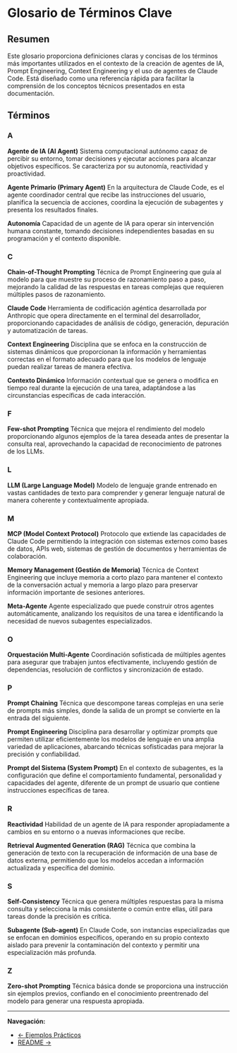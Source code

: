 # Glosario de Términos Clave

## Resumen

Este glosario proporciona definiciones claras y concisas de los términos más importantes utilizados en el contexto de la creación de agentes de IA, Prompt Engineering, Context Engineering y el uso de agentes de Claude Code. Está diseñado como una referencia rápida para facilitar la comprensión de los conceptos técnicos presentados en esta documentación.

## Términos

### A

**Agente de IA (AI Agent)**
Sistema computacional autónomo capaz de percibir su entorno, tomar decisiones y ejecutar acciones para alcanzar objetivos específicos. Se caracteriza por su autonomía, reactividad y proactividad.

**Agente Primario (Primary Agent)**
En la arquitectura de Claude Code, es el agente coordinador central que recibe las instrucciones del usuario, planifica la secuencia de acciones, coordina la ejecución de subagentes y presenta los resultados finales.

**Autonomía**
Capacidad de un agente de IA para operar sin intervención humana constante, tomando decisiones independientes basadas en su programación y el contexto disponible.

### C

**Chain-of-Thought Prompting**
Técnica de Prompt Engineering que guía al modelo para que muestre su proceso de razonamiento paso a paso, mejorando la calidad de las respuestas en tareas complejas que requieren múltiples pasos de razonamiento.

**Claude Code**
Herramienta de codificación agéntica desarrollada por Anthropic que opera directamente en el terminal del desarrollador, proporcionando capacidades de análisis de código, generación, depuración y automatización de tareas.

**Context Engineering**
Disciplina que se enfoca en la construcción de sistemas dinámicos que proporcionan la información y herramientas correctas en el formato adecuado para que los modelos de lenguaje puedan realizar tareas de manera efectiva.

**Contexto Dinámico**
Información contextual que se genera o modifica en tiempo real durante la ejecución de una tarea, adaptándose a las circunstancias específicas de cada interacción.

### F

**Few-shot Prompting**
Técnica que mejora el rendimiento del modelo proporcionando algunos ejemplos de la tarea deseada antes de presentar la consulta real, aprovechando la capacidad de reconocimiento de patrones de los LLMs.

### L

**LLM (Large Language Model)**
Modelo de lenguaje grande entrenado en vastas cantidades de texto para comprender y generar lenguaje natural de manera coherente y contextualmente apropiada.

### M

**MCP (Model Context Protocol)**
Protocolo que extiende las capacidades de Claude Code permitiendo la integración con sistemas externos como bases de datos, APIs web, sistemas de gestión de documentos y herramientas de colaboración.

**Memory Management (Gestión de Memoria)**
Técnica de Context Engineering que incluye memoria a corto plazo para mantener el contexto de la conversación actual y memoria a largo plazo para preservar información importante de sesiones anteriores.

**Meta-Agente**
Agente especializado que puede construir otros agentes automáticamente, analizando los requisitos de una tarea e identificando la necesidad de nuevos subagentes especializados.

### O

**Orquestación Multi-Agente**
Coordinación sofisticada de múltiples agentes para asegurar que trabajen juntos efectivamente, incluyendo gestión de dependencias, resolución de conflictos y sincronización de estado.

### P

**Prompt Chaining**
Técnica que descompone tareas complejas en una serie de prompts más simples, donde la salida de un prompt se convierte en la entrada del siguiente.

**Prompt Engineering**
Disciplina para desarrollar y optimizar prompts que permiten utilizar eficientemente los modelos de lenguaje en una amplia variedad de aplicaciones, abarcando técnicas sofisticadas para mejorar la precisión y confiabilidad.

**Prompt del Sistema (System Prompt)**
En el contexto de subagentes, es la configuración que define el comportamiento fundamental, personalidad y capacidades del agente, diferente de un prompt de usuario que contiene instrucciones específicas de tarea.

### R

**Reactividad**
Habilidad de un agente de IA para responder apropiadamente a cambios en su entorno o a nuevas informaciones que recibe.

**Retrieval Augmented Generation (RAG)**
Técnica que combina la generación de texto con la recuperación de información de una base de datos externa, permitiendo que los modelos accedan a información actualizada y específica del dominio.

### S

**Self-Consistency**
Técnica que genera múltiples respuestas para la misma consulta y selecciona la más consistente o común entre ellas, útil para tareas donde la precisión es crítica.

**Subagente (Sub-agent)**
En Claude Code, son instancias especializadas que se enfocan en dominios específicos, operando en su propio contexto aislado para prevenir la contaminación del contexto y permitir una especialización más profunda.

### Z

**Zero-shot Prompting**
Técnica básica donde se proporciona una instrucción sin ejemplos previos, confiando en el conocimiento preentrenado del modelo para generar una respuesta apropiada.

---

**Navegación:**
- [← Ejemplos Prácticos](05_ejemplos_practicos.md)
- [README →](README.md)

